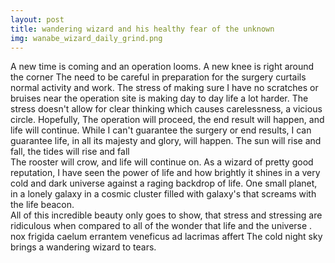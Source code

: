 ```yaml
---
layout: post
title: wandering wizard and his healthy fear of the unknown
img: wanabe_wizard_daily_grind.png
---
```


A new time is coming and an operation looms. A new knee is right around the corner
The need to be careful in preparation for the surgery curtails normal activity and work.
The stress of making sure I have no scratches or bruises near the operation site is making day to day life a lot harder.
The stress doesn't allow for clear thinking which causes carelessness, a vicious circle. 
Hopefully, 
The operation will proceed, the end result will happen, and life will continue.
While I can't guarantee the surgery or end results, I can guarantee life,
in all its majesty and glory, will happen. 
The sun will rise and fall, the tides will rise and fall  
The rooster will crow, and life will continue on.
As a wizard of pretty good reputation, I have seen the power of life and how brightly it shines in a very cold and dark universe against a raging backdrop of life.
One small planet, in a lonely galaxy in a cosmic cluster filled with galaxy's 
that screams with the life beacon.  
All of this incredible beauty only goes to show,
that stress and stressing are ridiculous when compared to all of the wonder that life and the universe .
 nox frigida caelum errantem veneficus ad lacrimas affert
The cold night sky brings a wandering wizard to tears.
